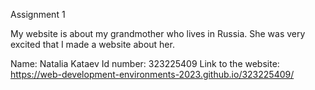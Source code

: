 Assignment 1 
 
My website is about my grandmother who lives in Russia.
She was very excited that I made a website about her.

Name: Natalia Kataev
Id number: 323225409
Link to the website: https://web-development-environments-2023.github.io/323225409/



